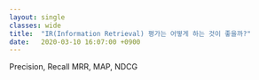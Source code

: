 ```yaml
---
layout: single
classes: wide
title:  "IR(Information Retrieval) 평가는 어떻게 하는 것이 좋을까?"
date:   2020-03-10 16:07:00 +0900
---
```


Precision, Recall
MRR, MAP, NDCG
